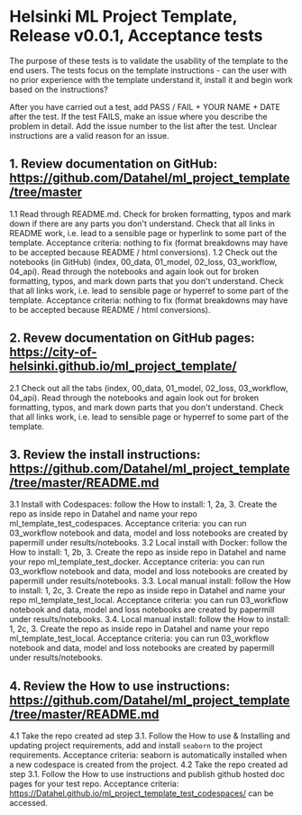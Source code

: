 # Helsinki ML Project Template, Release v0.0.1, Acceptance tests

The purpose of these tests is to validate the usability of the template to the end users.
The tests focus on the template instructions - can the user with no prior experience with the template understand it, install it and begin work based on the instructions?

After you have carried out a test, add PASS / FAIL + YOUR NAME + DATE after the test. If the test FAILS, make an issue where you describe the problem in detail. Add the issue number to the list after the test. Unclear instructions are a valid reason for an issue.

## 1. Review documentation on GitHub: https://github.com/Datahel/ml_project_template/tree/master
1.1 Read through README.md. Check for broken formatting, typos and mark down if there are any parts you don't understand. Check that all links in README work, i.e. lead to a sensible page or hyperlink to some part of the template. Acceptance criteria: nothing to fix (format breakdowns may have to be accepted because README / html conversions).
1.2 Check out the notebooks (in GitHub) (index, 00_data, 01_model, 02_loss, 03_workflow, 04_api). Read through the notebooks and again look out for broken formatting, typos, and mark down parts that you don't understand. Check that all links work, i.e. lead to sensible page or hyperref to some part of the template. Acceptance criteria: nothing to fix (format breakdowns may have to be accepted because README / html conversions).

## 2. Revew documentation on GitHub pages: https://city-of-helsinki.github.io/ml_project_template/
2.1 Check out all the tabs (index, 00_data, 01_model, 02_loss, 03_workflow, 04_api). Read through the notebooks and again look out for broken formatting, typos, and mark down parts that you don't understand. Check that all links work, i.e. lead to sensible page or hyperref to some part of the template.

## 3. Review the install instructions: https://github.com/Datahel/ml_project_template/tree/master/README.md
3.1 Install with Codespaces: follow the How to install: 1, 2a, 3. Create the repo as inside repo in Datahel and name your repo ml_template_test_codespaces. Acceptance criteria: you can run 03_workflow notebook and data, model and loss notebooks are created by papermill under results/notebooks.
3.2 Local install with Docker: follow the How to install: 1, 2b, 3. Create the repo as inside repo in Datahel and name your repo ml_template_test_docker. Acceptance criteria: you can run 03_workflow notebook and data, model and loss notebooks are created by papermill under results/notebooks.
3.3. Local manual install: follow the How to install: 1, 2c, 3. Create the repo as inside repo in Datahel and name your repo ml_template_test_local. Acceptance criteria: you can run 03_workflow notebook and data, model and loss notebooks are created by papermill under results/notebooks.
3.4. Local manual install: follow the How to install: 1, 2c, 3. Create the repo as inside repo in Datahel and name your repo ml_template_test_local. Acceptance criteria: you can run 03_workflow notebook and data, model and loss notebooks are created by papermill under results/notebooks.

## 4. Review the How to use instructions: https://github.com/Datahel/ml_project_template/tree/master/README.md
4.1 Take the repo created ad step 3.1. Follow the How to use & Installing and updating project requirements, add and install `seaborn` to the project requirements. Acceptance criteria: seaborn is automatically installed when a new codespace is created from the project.
4.2 Take the repo created ad step 3.1. Follow the How to use instructions and publish github hosted doc pages for your test repo. Acceptance criteria: https://Datahel.github.io/ml_project_template_test_codespaces/ can be accessed.
